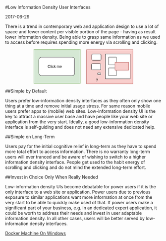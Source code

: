 #Low Information Density User Interfaces

2017-06-29

<!--- tags: design -->

There is a trend in contemporary web and application design to use a lot of space and fewer content per visible portion of the page - having as result lower information density. Being able to grasp same information as we used to access before requires spending more energy via scrolling and clicking.

<p align="center"><svg xmlns="http://www.w3.org/2000/svg" xmlns:xlink="http://www.w3.org/1999/xlink" width="321px" height="112px" version="1.1"><defs/><g transform="translate(0.5,0.5)"><rect x="0" y="0" width="150" height="110" fill="#d5e8d4" stroke="#82b366" pointer-events="none"/><rect x="16" y="25" width="116" height="60" rx="9" ry="9" fill="#ffffff" stroke="#000000" pointer-events="none"/><g transform="translate(43.5,48.5)"><switch><foreignObject style="overflow:visible;" pointer-events="all" width="47" height="12" requiredFeatures="http://www.w3.org/TR/SVG11/feature#Extensibility"><div xmlns="http://www.w3.org/1999/xhtml" style="display: inline-block; font-size: 12px; font-family: Helvetica; color: rgb(0, 0, 0); line-height: 1.2; vertical-align: top; width: 48px; white-space: nowrap; word-wrap: normal; text-align: center;"><div xmlns="http://www.w3.org/1999/xhtml" style="display:inline-block;text-align:inherit;text-decoration:inherit;">Click me</div></div></foreignObject><text x="24" y="12" fill="#000000" text-anchor="middle" font-size="12px" font-family="Helvetica">Click me</text></switch></g><rect x="170" y="1" width="150" height="110" fill="#f8cecc" stroke="#b85450" pointer-events="none"/><rect x="187" y="15" width="30" height="20" rx="3" ry="3" fill="#ffffff" stroke="#000000" pointer-events="none"/><rect x="231" y="15" width="80" height="80" fill="#ffffff" stroke="#000000" pointer-events="none"/><rect x="186" y="46" width="30" height="20" rx="3" ry="3" fill="#ffffff" stroke="#000000" transform="rotate(180,201,56)" pointer-events="none"/><rect x="206" y="76" width="10" height="5" rx="0.75" ry="0.75" fill="#ffffff" stroke="#000000" pointer-events="none"/><rect x="242" y="25" width="24" height="25" fill="#ffffff" stroke="#000000" pointer-events="none"/><rect x="242" y="60" width="24" height="25" fill="#ffffff" stroke="#000000" pointer-events="none"/><rect x="262" y="42" width="44" height="25" fill="#f8cecc" stroke="#b85450" pointer-events="none"/><g transform="translate(199.5,92.5)"><switch><foreignObject style="overflow:visible;" pointer-events="all" width="7" height="12" requiredFeatures="http://www.w3.org/TR/SVG11/feature#Extensibility"><div xmlns="http://www.w3.org/1999/xhtml" style="display: inline-block; font-size: 12px; font-family: Helvetica; color: rgb(0, 0, 0); line-height: 1.2; vertical-align: top; width: 8px; white-space: nowrap; word-wrap: normal; text-align: center;"><div xmlns="http://www.w3.org/1999/xhtml" style="display:inline-block;text-align:inherit;text-decoration:inherit;">?</div></div></foreignObject><text x="4" y="12" fill="#000000" text-anchor="middle" font-size="12px" font-family="Helvetica">?</text></switch></g></g></svg></p>

##Simple by Default

Users prefer low-information density interfaces as they often only show one thing at a time and remove initial usage stress. For same reason mobile users prefer apps to (mobile) web sites. Low-information density UI is the key to attract a massive user base and have people like your web site or application from the very start. Ideally, a good low-information density interface is self-guiding and does not need any extensive dedicated help. 

##Simple on Long-Term

Users pay for the initial cognitive relief in long-term as they have to spend more total effort to access information. There is no warranty long-term users will ever tranced and be aware of wishing to switch to a higher information density interface. People get used to the habit energy of scrolling and clicking and do not mind the extended long-term effort. 

##Invest in Choice Only When Really Needed

Low-information density UIs become debatable for power users if it is the only interface to a web site or application. Power users due to previous exposure to similar applications want more information at once from the very start to be able to quickly make used of that. If power users make a significant part of your business, e.g. in an dedicated expert application, it could be worth to address their needs and invest in user adaptable information density. In all other cases, users will be better served by low-information density interfaces.

<ins class='nfooter'><a rel='next' id='fnext' href='#blog/2017/2017-06-14-Docker-Machine-On-Windows.md'>Docker Machine On Windows</a></ins>
